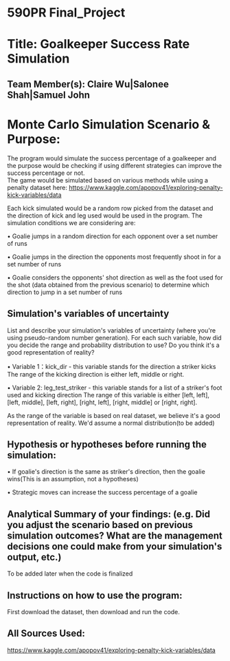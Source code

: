 # 590PR Final_Project

# Title: Goalkeeper Success Rate Simulation

## Team Member(s): Claire Wu|Salonee Shah|Samuel John

# Monte Carlo Simulation Scenario & Purpose:
The program would simulate the success percentage of a goalkeeper and the purpose would be checking if using different strategies can improve the success percentage or not.  
The game would be simulated based on various methods while using a penalty dataset here: https://www.kaggle.com/apopov41/exploring-penalty-kick-variables/data

Each kick simulated would be a random row picked from the dataset and the direction of kick and leg used would be used in the program. The simulation conditions we are considering are: 

•	Goalie jumps in a random direction for each opponent over a set number of runs 

•	Goalie jumps in the direction the opponents most frequently shoot in for a set number of runs

•	Goalie considers the opponents' shot direction as well as the foot used for the shot (data obtained from the previous scenario) to determine which direction to jump in a set number of runs

## Simulation's variables of uncertainty
List and describe your simulation's variables of uncertainty (where you're using pseudo-random number generation). For each such variable, how did you decide the range and probability distribution to use?  Do you think it's a good representation of reality?

• Variable 1：kick_dir - this variable stands for the direction a striker kicks
The range of the kicking direction is either left, middle or right. 


• Variable 2: leg_test_striker - this variable stands for a list of a striker's foot used and kicking direction
The range of this variable is either [left, left], [left, middle], [left, right], [right, left], [right, middle] or [right, right].

As the range of the variable is based on real dataset, we believe it's a good representation of reality. We'd assume a normal distribution(to be added)

## Hypothesis or hypotheses before running the simulation:
• If goalie's direction is the same as striker's direction, then the goalie wins(This is an assumption, not a hypotheses)

• Strategic moves can increase the success percentage of a goalie

## Analytical Summary of your findings: (e.g. Did you adjust the scenario based on previous simulation outcomes?  What are the management decisions one could make from your simulation's output, etc.)
To be added later when the code is finalized

## Instructions on how to use the program:
First download the dataset, then download and run the code.

## All Sources Used:
https://www.kaggle.com/apopov41/exploring-penalty-kick-variables/data
